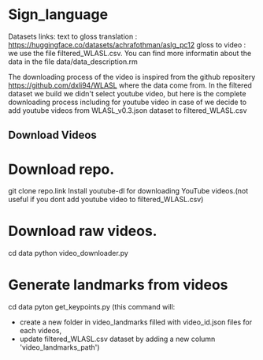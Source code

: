 # Sign_language

Datasets links: 
text to gloss translation : https://huggingface.co/datasets/achrafothman/aslg_pc12
gloss to video : we use the file filtered_WLASL.csv. You can find more informatin about the data in the file data/data_description.rm

The downloading process of the video is inspired from the github repositery https://github.com/dxli94/WLASL where the data come from.
In the filtered dataset we build we didn't select youtube video, but here is the complete downloading process including for youtube video in case of we decide to add youtube videos from WLASL_v0.3.json dataset to filtered_WLASL.csv
## Download Videos
# Download repo.
git clone repo.link
Install youtube-dl for downloading YouTube videos.(not useful if you dont add youtube video to filtered_WLASL.csv)
# Download raw videos.
cd data
python video_downloader.py

# Generate landmarks from videos
cd data
pyton get_keypoints.py
(this command will:
- create a new folder in video_landmarks filled with video_id.json files for each videos,
- update filtered_WLASL.csv dataset by adding a new column 'video_landmarks_path')